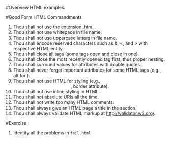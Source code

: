 #Overview
HTML examples.

#Good Form HTML Commandments

1. Thou shall not use the extension .htm.
2. Thou shall not use whitepace in file name.
3. Thou shall not use uppercase letters in file name.
4. Thou shall encode reserved characters such as &, <, and > with respective HTML entity.
5. Thou shall close all tags (some tags open and close in one).
6. Thou shall close the most recently opened tag first, thus proper nesting.
7. Thou shall surround values for attributes with double quotes.
8. Thou shall never forget important attributes for some HTML tags (e.g., alt for <img>).
9. Thou shall not use HTML for styling (e.g., <center>, border attribute).
10. Thou shall not use inline styling in HTML.
11. Thou shall not absolute URIs all the time.
12. Thou shall not write too many HTML comments.
13. Thou shall always give an HTML page a title in the <head> section.
14. Thou shall always validate HTML markup at http://validator.w3.org/.

#Exercise
1. Identify all the problems in `fail.html`